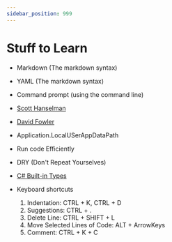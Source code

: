 ```yaml
---
sidebar_position: 999
---
```

# Stuff to Learn

- Markdown (The markdown syntax)
- YAML (The markdown syntax)
- Command prompt (using the command line)
- [Scott Hanselman](https://www.youtube.com/playlist?list=PL0M0zPgJ3HSesuPIObeUVQNbKqlw5U2Vr)
- [David Fowler](https://twitter.com/davidfowl?ref_src=twsrc%5Egoogle%7Ctwcamp%5Eserp%7Ctwgr%5Eauthor)

- Application.LocalUSerAppDataPath
- Run code Efficiently
- DRY (Don't Repeat Yourselves)

- [C# Built-in Types](https://docs.microsoft.com/en-us/dotnet/csharp/language-reference/builtin-types/built-in-types)

- Keyboard shortcuts
    1. Indentation: CTRL + K, CTRL + D
    2. Suggestions: CTRL + .
    3. Delete Line: CTRL + SHIFT + L
    4. Move Selected Lines of Code: ALT + ArrowKeys
    5. Comment: CTRL + K + C